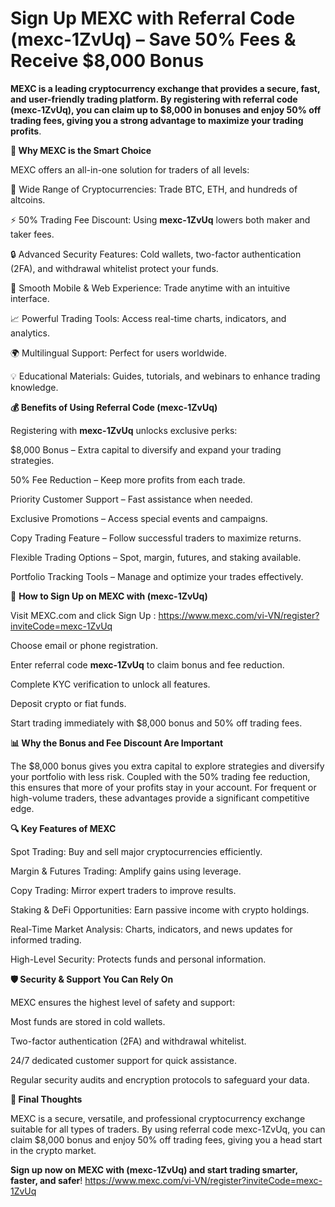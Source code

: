 # Sign Up MEXC with Referral Code (mexc-1ZvUq)  – Save 50% Fees & Receive $8,000 Bonus

**MEXC is a leading cryptocurrency exchange that provides a secure, fast, and user-friendly trading platform. By registering with referral code (mexc-1ZvUq), you can claim up to $8,000 in bonuses and enjoy 50% off trading fees, giving you a strong advantage to maximize your trading profits**.

**🌟 Why MEXC is the Smart Choice**

MEXC offers an all-in-one solution for traders of all levels:

💎 Wide Range of Cryptocurrencies: Trade BTC, ETH, and hundreds of altcoins.

⚡ 50% Trading Fee Discount: Using **mexc-1ZvUq** lowers both maker and taker fees.

🔒 Advanced Security Features: Cold wallets, two-factor authentication (2FA), and withdrawal whitelist protect your funds.

📱 Smooth Mobile & Web Experience: Trade anytime with an intuitive interface.

📈 Powerful Trading Tools: Access real-time charts, indicators, and analytics.

🌍 Multilingual Support: Perfect for users worldwide.

💡 Educational Materials: Guides, tutorials, and webinars to enhance trading knowledge.

**💰 Benefits of Using Referral Code (mexc-1ZvUq)**

Registering with **mexc-1ZvUq** unlocks exclusive perks:

$8,000 Bonus – Extra capital to diversify and expand your trading strategies.

50% Fee Reduction – Keep more profits from each trade.

Priority Customer Support – Fast assistance when needed.

Exclusive Promotions – Access special events and campaigns.

Copy Trading Feature – Follow successful traders to maximize returns.

Flexible Trading Options – Spot, margin, futures, and staking available.

Portfolio Tracking Tools – Manage and optimize your trades effectively.

📝 **How to Sign Up on MEXC with (mexc-1ZvUq)**

Visit MEXC.com and click Sign Up : https://www.mexc.com/vi-VN/register?inviteCode=mexc-1ZvUq

Choose email or phone registration.

Enter referral code **mexc-1ZvUq** to claim bonus and fee reduction.

Complete KYC verification to unlock all features.

Deposit crypto or fiat funds.

Start trading immediately with $8,000 bonus and 50% off trading fees.

**📊 Why the Bonus and Fee Discount Are Important**

The $8,000 bonus gives you extra capital to explore strategies and diversify your portfolio with less risk. Coupled with the 50% trading fee reduction, this ensures that more of your profits stay in your account. For frequent or high-volume traders, these advantages provide a significant competitive edge.

**🔍 Key Features of MEXC**

Spot Trading: Buy and sell major cryptocurrencies efficiently.

Margin & Futures Trading: Amplify gains using leverage.

Copy Trading: Mirror expert traders to improve results.

Staking & DeFi Opportunities: Earn passive income with crypto holdings.

Real-Time Market Analysis: Charts, indicators, and news updates for informed trading.

High-Level Security: Protects funds and personal information.

**🛡 Security & Support You Can Rely On**

MEXC ensures the highest level of safety and support:

Most funds are stored in cold wallets.

Two-factor authentication (2FA) and withdrawal whitelist.

24/7 dedicated customer support for quick assistance.

Regular security audits and encryption protocols to safeguard your data.

**🎯 Final Thoughts**

MEXC is a secure, versatile, and professional cryptocurrency exchange suitable for all types of traders. By using referral code mexc-1ZvUq, you can claim $8,000 bonus and enjoy 50% off trading fees, giving you a head start in the crypto market.

**Sign up now on MEXC with (mexc-1ZvUq) and start trading smarter, faster, and safer**! https://www.mexc.com/vi-VN/register?inviteCode=mexc-1ZvUq
